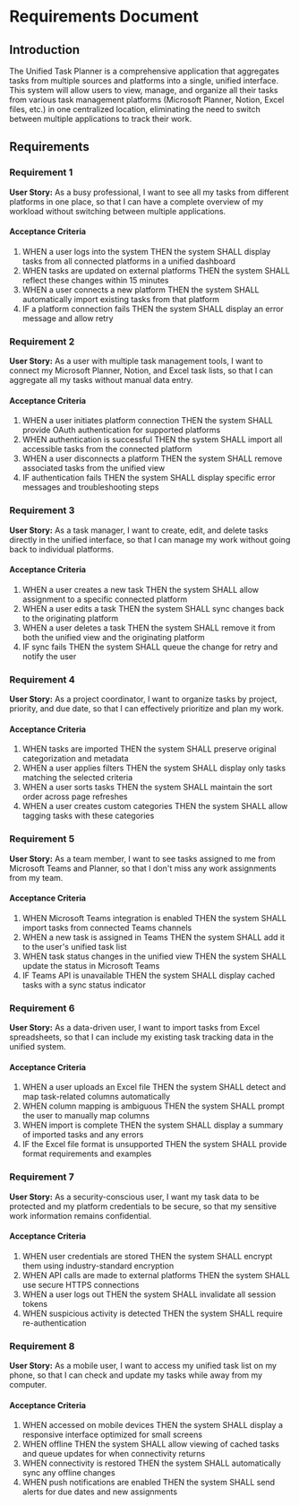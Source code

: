# Requirements Document

## Introduction

The Unified Task Planner is a comprehensive application that aggregates tasks from multiple sources and platforms into a single, unified interface. This system will allow users to view, manage, and organize all their tasks from various task management platforms (Microsoft Planner, Notion, Excel files, etc.) in one centralized location, eliminating the need to switch between multiple applications to track their work.

## Requirements

### Requirement 1

**User Story:** As a busy professional, I want to see all my tasks from different platforms in one place, so that I can have a complete overview of my workload without switching between multiple applications.

#### Acceptance Criteria

1. WHEN a user logs into the system THEN the system SHALL display tasks from all connected platforms in a unified dashboard
2. WHEN tasks are updated on external platforms THEN the system SHALL reflect these changes within 15 minutes
3. WHEN a user connects a new platform THEN the system SHALL automatically import existing tasks from that platform
4. IF a platform connection fails THEN the system SHALL display an error message and allow retry

### Requirement 2

**User Story:** As a user with multiple task management tools, I want to connect my Microsoft Planner, Notion, and Excel task lists, so that I can aggregate all my tasks without manual data entry.

#### Acceptance Criteria

1. WHEN a user initiates platform connection THEN the system SHALL provide OAuth authentication for supported platforms
2. WHEN authentication is successful THEN the system SHALL import all accessible tasks from the connected platform
3. WHEN a user disconnects a platform THEN the system SHALL remove associated tasks from the unified view
4. IF authentication fails THEN the system SHALL display specific error messages and troubleshooting steps

### Requirement 3

**User Story:** As a task manager, I want to create, edit, and delete tasks directly in the unified interface, so that I can manage my work without going back to individual platforms.

#### Acceptance Criteria

1. WHEN a user creates a new task THEN the system SHALL allow assignment to a specific connected platform
2. WHEN a user edits a task THEN the system SHALL sync changes back to the originating platform
3. WHEN a user deletes a task THEN the system SHALL remove it from both the unified view and the originating platform
4. IF sync fails THEN the system SHALL queue the change for retry and notify the user

### Requirement 4

**User Story:** As a project coordinator, I want to organize tasks by project, priority, and due date, so that I can effectively prioritize and plan my work.

#### Acceptance Criteria

1. WHEN tasks are imported THEN the system SHALL preserve original categorization and metadata
2. WHEN a user applies filters THEN the system SHALL display only tasks matching the selected criteria
3. WHEN a user sorts tasks THEN the system SHALL maintain the sort order across page refreshes
4. WHEN a user creates custom categories THEN the system SHALL allow tagging tasks with these categories

### Requirement 5

**User Story:** As a team member, I want to see tasks assigned to me from Microsoft Teams and Planner, so that I don't miss any work assignments from my team.

#### Acceptance Criteria

1. WHEN Microsoft Teams integration is enabled THEN the system SHALL import tasks from connected Teams channels
2. WHEN a new task is assigned in Teams THEN the system SHALL add it to the user's unified task list
3. WHEN task status changes in the unified view THEN the system SHALL update the status in Microsoft Teams
4. IF Teams API is unavailable THEN the system SHALL display cached tasks with a sync status indicator

### Requirement 6

**User Story:** As a data-driven user, I want to import tasks from Excel spreadsheets, so that I can include my existing task tracking data in the unified system.

#### Acceptance Criteria

1. WHEN a user uploads an Excel file THEN the system SHALL detect and map task-related columns automatically
2. WHEN column mapping is ambiguous THEN the system SHALL prompt the user to manually map columns
3. WHEN import is complete THEN the system SHALL display a summary of imported tasks and any errors
4. IF the Excel file format is unsupported THEN the system SHALL provide format requirements and examples

### Requirement 7

**User Story:** As a security-conscious user, I want my task data to be protected and my platform credentials to be secure, so that my sensitive work information remains confidential.

#### Acceptance Criteria

1. WHEN user credentials are stored THEN the system SHALL encrypt them using industry-standard encryption
2. WHEN API calls are made to external platforms THEN the system SHALL use secure HTTPS connections
3. WHEN a user logs out THEN the system SHALL invalidate all session tokens
4. WHEN suspicious activity is detected THEN the system SHALL require re-authentication

### Requirement 8

**User Story:** As a mobile user, I want to access my unified task list on my phone, so that I can check and update my tasks while away from my computer.

#### Acceptance Criteria

1. WHEN accessed on mobile devices THEN the system SHALL display a responsive interface optimized for small screens
2. WHEN offline THEN the system SHALL allow viewing of cached tasks and queue updates for when connectivity returns
3. WHEN connectivity is restored THEN the system SHALL automatically sync any offline changes
4. WHEN push notifications are enabled THEN the system SHALL send alerts for due dates and new assignments